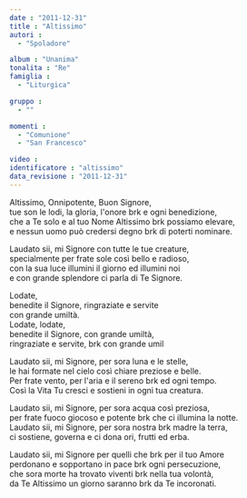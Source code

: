 ```yaml
---
date : "2011-12-31"
title : "Altissimo"
autori : 
  - "Spoladore"

album : "Unanima"
tonalita : "Re"
famiglia : 
  - "Liturgica"

gruppo : 
  - ""

momenti : 
  - "Comunione"
  - "San Francesco"

video : 
identificatore : "altissimo"
data_revisione : "2011-12-31"
---
```

  
  
  
  
  
  
  
  
  
  
Altissimo, Onnipotente, Buon Signore,    
tue son le lodi, la gloria, l'onore brk e ogni benedizione,    
che a Te solo e al tuo Nome Altissimo brk possiamo elevare,    
e nessun uomo può credersi degno brk di poterti nominare.      
  
  
  
  
Laudato sii, mi Signore con tutte le tue creature,  
specialmente per frate sole così bello e radioso,  
con la sua luce illumini il giorno ed illumini noi  
e con grande splendore ci parla di Te Signore.  
  
  
  
Lodate,   
benedite il Signore, ringraziate e servite   
con grande umiltà.   
Lodate, lodate,   
benedite il Signore, con grande umiltà,  
ringraziate e servite, brk con grande umil    
  
  
  
  
Laudato sii, mi Signore, per sora luna e le stelle,  
le hai formate nel cielo così chiare preziose e belle.  
Per frate vento, per l'aria e il sereno brk ed ogni tempo.  
Così la Vita Tu cresci e sostieni in ogni tua creatura.  
  
  
  
  
Laudato sii, mi Signore, per sora acqua così preziosa,  
per frate fuoco giocoso e potente brk che ci illumina la notte.  
Laudato sii, mi Signore, per sora nostra brk madre la terra,  
ci sostiene, governa e ci dona ori, frutti ed erba.  
  
  
  
  
Laudato sii, mi Signore per quelli che brk per il tuo Amore  
perdonano e sopportano in pace brk ogni persecuzione,  
che sora morte ha trovato viventi brk nella tua volontà,  
da Te Altissimo un giorno saranno brk da Te incoronati.  
  
  
  
